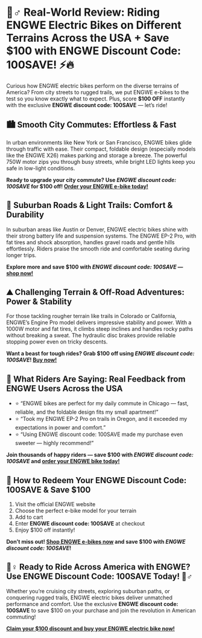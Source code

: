 <h1>🚴♂️ Real-World Review: Riding ENGWE Electric Bikes on Different Terrains Across the USA + Save $100 with ENGWE Discount Code: 100SAVE! ⚡️🔥</h1>

<p>Curious how ENGWE electric bikes perform on the diverse terrains of America? From city streets to rugged trails, we put ENGWE e-bikes to the test so you know exactly what to expect. Plus, score <strong>$100 OFF</strong> instantly with the exclusive <strong>ENGWE discount code: 100SAVE</strong> — let’s ride!</p>

<h2>🏙️ Smooth City Commutes: Effortless & Fast</h2>
<p>In urban environments like New York or San Francisco, ENGWE bikes glide through traffic with ease. Their compact, foldable design (especially models like the ENGWE X26) makes parking and storage a breeze. The powerful 750W motor zips you through busy streets, while bright LED lights keep you safe in low-light conditions.</p>
<p><strong>Ready to upgrade your city commute? Use <em>ENGWE discount code: 100SAVE</em> for $100 off! <a href="https://engwe-bikes.com/?ref=TONYPHAM" target="_blank" rel="noopener noreferrer">Order your ENGWE e-bike today!</a></strong></p>

<h2>🌄 Suburban Roads & Light Trails: Comfort & Durability</h2>
<p>In suburban areas like Austin or Denver, ENGWE electric bikes shine with their strong battery life and suspension systems. The ENGWE EP-2 Pro, with fat tires and shock absorption, handles gravel roads and gentle hills effortlessly. Riders praise the smooth ride and comfortable seating during longer trips.</p>
<p><strong>Explore more and save $100 with <em>ENGWE discount code: 100SAVE</em> — <a href="https://engwe-bikes.com/?ref=TONYPHAM" target="_blank" rel="noopener noreferrer">shop now!</a></strong></p>

<h2>⛰️ Challenging Terrain & Off-Road Adventures: Power & Stability</h2>
<p>For those tackling rougher terrain like trails in Colorado or California, ENGWE’s Engine Pro model delivers impressive stability and power. With a 1000W motor and fat tires, it climbs steep inclines and handles rocky paths without breaking a sweat. The hydraulic disc brakes provide reliable stopping power even on tricky descents.</p>
<p><strong>Want a beast for tough rides? Grab $100 off using <em>ENGWE discount code: 100SAVE</em>! <a href="https://engwe-bikes.com/?ref=TONYPHAM" target="_blank" rel="noopener noreferrer">Buy now!</a></strong></p>

<h2>🌟 What Riders Are Saying: Real Feedback from ENGWE Users Across the USA</h2>
<ul>
<li>⭐ “ENGWE bikes are perfect for my daily commute in Chicago — fast, reliable, and the foldable design fits my small apartment!”</li>
<li>⭐ “Took my ENGWE EP-2 Pro on trails in Oregon, and it exceeded my expectations in power and comfort.”</li>
<li>⭐ “Using ENGWE discount code: 100SAVE made my purchase even sweeter — highly recommend!”</li>
</ul>
<p><strong>Join thousands of happy riders — save $100 with <em>ENGWE discount code: 100SAVE</em> and <a href="https://engwe-bikes.com/?ref=TONYPHAM" target="_blank" rel="noopener noreferrer">order your ENGWE bike today!</a></strong></p>

<h2>🎯 How to Redeem Your ENGWE Discount Code: 100SAVE & Save $100</h2>
<ol>
<li>Visit the official ENGWE website</li>
<li>Choose the perfect e-bike model for your terrain</li>
<li>Add to cart</li>
<li>Enter <strong>ENGWE discount code: 100SAVE</strong> at checkout</li>
<li>Enjoy $100 off instantly!</li>
</ol>
<p><strong>Don’t miss out! <a href="https://engwe-bikes.com/?ref=TONYPHAM" target="_blank" rel="noopener noreferrer">Shop ENGWE e-bikes now</a> and save $100 with <em>ENGWE discount code: 100SAVE</em>!</strong></p>

<h2>🚴♀️ Ready to Ride Across America with ENGWE? Use ENGWE Discount Code: 100SAVE Today! 🚴♂️</h2>
<p>Whether you’re cruising city streets, exploring suburban paths, or conquering rugged trails, ENGWE electric bikes deliver unmatched performance and comfort. Use the exclusive <strong>ENGWE discount code: 100SAVE</strong> to save $100 on your purchase and join the revolution in American commuting!</p>
<p><strong><a href="https://engwe-bikes.com/?ref=TONYPHAM" target="_blank" rel="noopener noreferrer">Claim your $100 discount and buy your ENGWE electric bike now!</a></strong></p>

